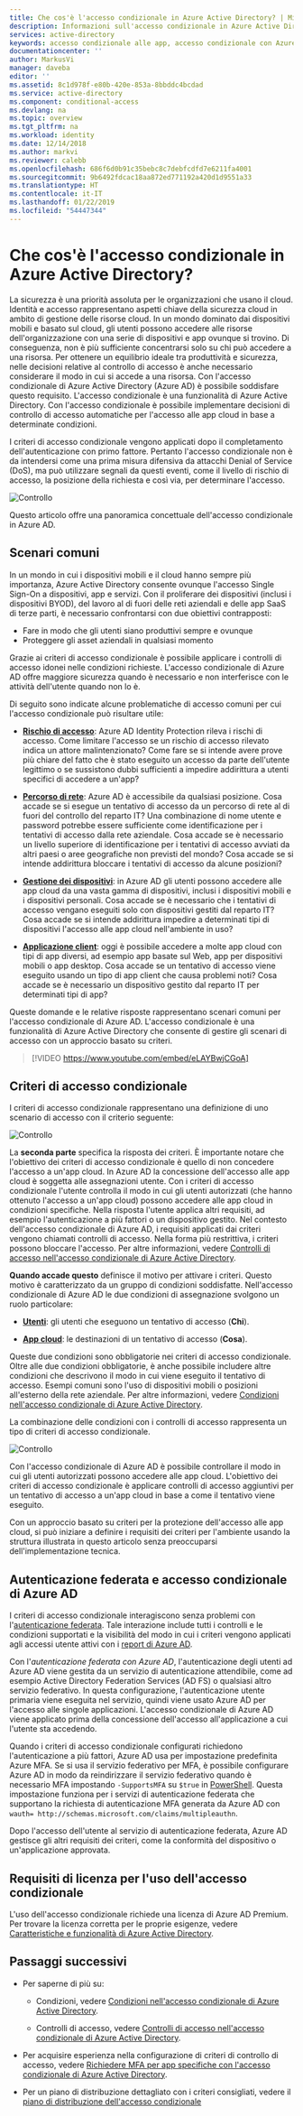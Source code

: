 ```yaml
---
title: Che cos'è l'accesso condizionale in Azure Active Directory? | Microsoft Docs
description: Informazioni sull'accesso condizionale in Azure Active Directory e su come permette di implementare decisioni di accesso automatiche basate non solo su chi tenta di accedere a una risorsa, ma anche al modo in cui si tenta di accedervi.
services: active-directory
keywords: accesso condizionale alle app, accesso condizionale con Azure AD, accesso sicuro alle risorse aziendali, criteri di accesso condizionale
documentationcenter: ''
author: MarkusVi
manager: daveba
editor: ''
ms.assetid: 8c1d978f-e80b-420e-853a-8bbddc4bcdad
ms.service: active-directory
ms.component: conditional-access
ms.devlang: na
ms.topic: overview
ms.tgt_pltfrm: na
ms.workload: identity
ms.date: 12/14/2018
ms.author: markvi
ms.reviewer: calebb
ms.openlocfilehash: 686f6d0b91c35bebc8c7debfcdfd7e6211fa4001
ms.sourcegitcommit: 9b6492fdcac18aa872ed771192a420d1d9551a33
ms.translationtype: HT
ms.contentlocale: it-IT
ms.lasthandoff: 01/22/2019
ms.locfileid: "54447344"
---
```

# <a name="what-is-conditional-access-in-azure-active-directory"></a>Che cos'è l'accesso condizionale in Azure Active Directory?

La sicurezza è una priorità assoluta per le organizzazioni che usano il cloud. Identità e accesso rappresentano aspetti chiave della sicurezza cloud in ambito di gestione delle risorse cloud. In un mondo dominato dai dispositivi mobili e basato sul cloud, gli utenti possono accedere alle risorse dell'organizzazione con una serie di dispositivi e app ovunque si trovino. Di conseguenza, non è più sufficiente concentrarsi solo su chi può accedere a una risorsa. Per ottenere un equilibrio ideale tra produttività e sicurezza, nelle decisioni relative al controllo di accesso è anche necessario considerare il modo in cui si accede a una risorsa. Con l'accesso condizionale di Azure Active Directory (Azure AD) è possibile soddisfare questo requisito. L'accesso condizionale è una funzionalità di Azure Active Directory. Con l'accesso condizionale è possibile implementare decisioni di controllo di accesso automatiche per l'accesso alle app cloud in base a determinate condizioni. 

I criteri di accesso condizionale vengono applicati dopo il completamento dell'autenticazione con primo fattore. Pertanto l'accesso condizionale non è da intendersi come una prima misura difensiva da attacchi Denial of Service (DoS), ma può utilizzare segnali da questi eventi, come il livello di rischio di accesso, la posizione della richiesta e così via, per determinare l'accesso.  

![Controllo](./media/overview/81.png)

Questo articolo offre una panoramica concettuale dell'accesso condizionale in Azure AD.



## <a name="common-scenarios"></a>Scenari comuni

In un mondo in cui i dispositivi mobili e il cloud hanno sempre più importanza, Azure Active Directory consente ovunque l'accesso Single Sign-On a dispositivi, app e servizi. Con il proliferare dei dispositivi (inclusi i dispositivi BYOD), del lavoro al di fuori delle reti aziendali e delle app SaaS di terze parti, è necessario confrontarsi con due obiettivi contrapposti:

- Fare in modo che gli utenti siano produttivi sempre e ovunque
- Proteggere gli asset aziendali in qualsiasi momento

Grazie ai criteri di accesso condizionale è possibile applicare i controlli di accesso idonei nelle condizioni richieste. L'accesso condizionale di Azure AD offre maggiore sicurezza quando è necessario e non interferisce con le attività dell'utente quando non lo è. 

Di seguito sono indicate alcune problematiche di accesso comuni per cui l'accesso condizionale può risultare utile:



- **[Rischio di accesso](conditions.md#sign-in-risk)**: Azure AD Identity Protection rileva i rischi di accesso. Come limitare l'accesso se un rischio di accesso rilevato indica un attore malintenzionato? Come fare se si intende avere prove più chiare del fatto che è stato eseguito un accesso da parte dell'utente legittimo o se sussistono dubbi sufficienti a impedire addirittura a utenti specifici di accedere a un'app?  

- **[Percorso di rete](location-condition.md)**: Azure AD è accessibile da qualsiasi posizione. Cosa accade se si esegue un tentativo di accesso da un percorso di rete al di fuori del controllo del reparto IT? Una combinazione di nome utente e password potrebbe essere sufficiente come identificazione per i tentativi di accesso dalla rete aziendale. Cosa accade se è necessario un livello superiore di identificazione per i tentativi di accesso avviati da altri paesi o aree geografiche non previsti del mondo? Cosa accade se si intende addirittura bloccare i tentativi di accesso da alcune posizioni?  

- **[Gestione dei dispositivi](conditions.md#device-platforms)**: in Azure AD gli utenti possono accedere alle app cloud da una vasta gamma di dispositivi, inclusi i dispositivi mobili e i dispositivi personali. Cosa accade se è necessario che i tentativi di accesso vengano eseguiti solo con dispositivi gestiti dal reparto IT? Cosa accade se si intende addirittura impedire a determinati tipi di dispositivi l'accesso alle app cloud nell'ambiente in uso? 

- **[Applicazione client](conditions.md#client-apps)**: oggi è possibile accedere a molte app cloud con tipi di app diversi, ad esempio app basate sul Web, app per dispositivi mobili o app desktop. Cosa accade se un tentativo di accesso viene eseguito usando un tipo di app client che causa problemi noti? Cosa accade se è necessario un dispositivo gestito dal reparto IT per determinati tipi di app? 

Queste domande e le relative risposte rappresentano scenari comuni per l'accesso condizionale di Azure AD. L'accesso condizionale è una funzionalità di Azure Active Directory che consente di gestire gli scenari di accesso con un approccio basato su criteri.

  


> [!VIDEO https://www.youtube.com/embed/eLAYBwjCGoA]


## <a name="conditional-access-policies"></a>Criteri di accesso condizionale

I criteri di accesso condizionale rappresentano una definizione di uno scenario di accesso con il criterio seguente:

![Controllo](./media/overview/10.png)

La **seconda parte** specifica la risposta dei criteri. È importante notare che l'obiettivo dei criteri di accesso condizionale è quello di non concedere l'accesso a un'app cloud. In Azure AD la concessione dell'accesso alle app cloud è soggetta alle assegnazioni utente. Con i criteri di accesso condizionale l'utente controlla il modo in cui gli utenti autorizzati (che hanno ottenuto l'accesso a un'app cloud) possono accedere alle app cloud in condizioni specifiche. Nella risposta l'utente applica altri requisiti, ad esempio l'autenticazione a più fattori o un dispositivo gestito. Nel contesto dell'accesso condizionale di Azure AD, i requisiti applicati dai criteri vengono chiamati controlli di accesso. Nella forma più restrittiva, i criteri possono bloccare l'accesso. Per altre informazioni, vedere [Controlli di accesso nell'accesso condizionale di Azure Active Directory](controls.md).
     

**Quando accade questo** definisce il motivo per attivare i criteri. Questo motivo è caratterizzato da un gruppo di condizioni soddisfatte. Nell'accesso condizionale di Azure AD le due condizioni di assegnazione svolgono un ruolo particolare:

- **[Utenti](conditions.md#users-and-groups)**: gli utenti che eseguono un tentativo di accesso (**Chi**). 

- **[App cloud](conditions.md#cloud-apps)**: le destinazioni di un tentativo di accesso (**Cosa**).    

Queste due condizioni sono obbligatorie nei criteri di accesso condizionale. Oltre alle due condizioni obbligatorie, è anche possibile includere altre condizioni che descrivono il modo in cui viene eseguito il tentativo di accesso. Esempi comuni sono l'uso di dispositivi mobili o posizioni all'esterno della rete aziendale. Per altre informazioni, vedere [Condizioni nell'accesso condizionale di Azure Active Directory](conditions.md).   

La combinazione delle condizioni con i controlli di accesso rappresenta un tipo di criteri di accesso condizionale. 

![Controllo](./media/overview/51.png)

Con l'accesso condizionale di Azure AD è possibile controllare il modo in cui gli utenti autorizzati possono accedere alle app cloud. L'obiettivo dei criteri di accesso condizionale è applicare controlli di accesso aggiuntivi per un tentativo di accesso a un'app cloud in base a come il tentativo viene eseguito.

Con un approccio basato su criteri per la protezione dell'accesso alle app cloud, si può iniziare a definire i requisiti dei criteri per l'ambiente usando la struttura illustrata in questo articolo senza preoccuparsi dell'implementazione tecnica. 


## <a name="azure-ad-conditional-access-and-federated-authentication"></a>Autenticazione federata e accesso condizionale di Azure AD

I criteri di accesso condizionale interagiscono senza problemi con l'[autenticazione federata](../../security/azure-ad-choose-authn.md#federated-authentication). Tale interazione include tutti i controlli e le condizioni supportati e la visibilità del modo in cui i criteri vengono applicati agli accessi utente attivi con i [report di Azure AD](../reports-monitoring/concept-sign-ins.md).

Con l'*autenticazione federata con Azure AD*, l'autenticazione degli utenti ad Azure AD viene gestita da un servizio di autenticazione attendibile, come ad esempio Active Directory Federation Services (AD FS) o qualsiasi altro servizio federativo. In questa configurazione, l'autenticazione utente primaria viene eseguita nel servizio, quindi viene usato Azure AD per l'accesso alle singole applicazioni. L'accesso condizionale di Azure AD viene applicato prima della concessione dell'accesso all'applicazione a cui l'utente sta accedendo. 

Quando i criteri di accesso condizionale configurati richiedono l'autenticazione a più fattori, Azure AD usa per impostazione predefinita Azure MFA. Se si usa il servizio federativo per MFA, è possibile configurare Azure AD in modo da reindirizzare il servizio federativo quando è necessario MFA impostando `-SupportsMFA` su `$true` in [PowerShell](https://docs.microsoft.com/powershell/module/msonline/set-msoldomainfederationsettings). Questa impostazione funziona per i servizi di autenticazione federata che supportano la richiesta di autenticazione MFA generata da Azure AD con `wauth= http://schemas.microsoft.com/claims/multipleauthn`.

Dopo l'accesso dell'utente al servizio di autenticazione federata, Azure AD gestisce gli altri requisiti dei criteri, come la conformità del dispositivo o un'applicazione approvata.

## <a name="license-requirements-for-using-conditional-access"></a>Requisiti di licenza per l'uso dell'accesso condizionale

L'uso dell'accesso condizionale richiede una licenza di Azure AD Premium. Per trovare la licenza corretta per le proprie esigenze, vedere [Caratteristiche e funzionalità di Azure Active Directory](https://azure.microsoft.com/pricing/details/active-directory/).


## <a name="next-steps"></a>Passaggi successivi

- Per saperne di più su:
    - Condizioni, vedere [Condizioni nell'accesso condizionale di Azure Active Directory](conditions.md).

    - Controlli di accesso, vedere [Controlli di accesso nell'accesso condizionale di Azure Active Directory](controls.md).

- Per acquisire esperienza nella configurazione di criteri di controllo di accesso, vedere [Richiedere MFA per app specifiche con l'accesso condizionale di Azure Active Directory](app-based-mfa.md).

- Per un piano di distribuzione dettagliato con i criteri consigliati, vedere il [piano di distribuzione dell'accesso condizionale](https://aka.ms/conditionalaccessdeploymentplan)
